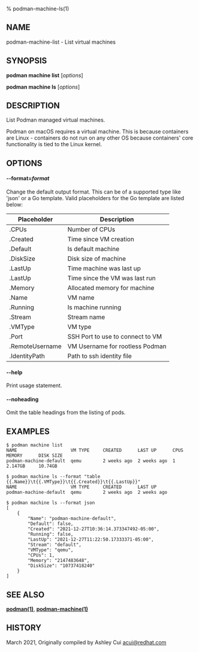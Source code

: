 % podman-machine-ls(1)

## NAME
podman\-machine\-list - List virtual machines

## SYNOPSIS
**podman machine list** [*options*]

**podman machine ls** [*options*]

## DESCRIPTION

List Podman managed virtual machines.

Podman on macOS requires a virtual machine. This is because containers are Linux -
containers do not run on any other OS because containers' core functionality is
tied to the Linux kernel.

## OPTIONS

#### **--format**=*format*

Change the default output format.  This can be of a supported type like 'json'
or a Go template.
Valid placeholders for the Go template are listed below:

| **Placeholder** | **Description**                 |
| --------------- | ------------------------------- |
| .CPUs           | Number of CPUs                  |
| .Created        | Time since VM creation          |
| .Default        | Is default machine              |
| .DiskSize       | Disk size of machine            |
| .LastUp         | Time machine was last up        |
| .LastUp         | Time since the VM was last run  |
| .Memory         | Allocated memory for machine   |
| .Name           | VM name                         |
| .Running        | Is machine running              |
| .Stream         | Stream name                     |
| .VMType         | VM type                         |
| .Port           | SSH Port to use to connect to VM|
| .RemoteUsername | VM Username for rootless Podman |
| .IdentityPath   | Path to ssh identity file       |

#### **--help**

Print usage statement.

#### **--noheading**

Omit the table headings from the listing of pods.

## EXAMPLES

```
$ podman machine list
NAME                    VM TYPE     CREATED      LAST UP      CPUS        MEMORY      DISK SIZE
podman-machine-default  qemu        2 weeks ago  2 weeks ago  1           2.147GB     10.74GB

$ podman machine ls --format "table {{.Name}}\t{{.VMType}}\t{{.Created}}\t{{.LastUp}}"
NAME                    VM TYPE     CREATED      LAST UP
podman-machine-default  qemu        2 weeks ago  2 weeks ago

$ podman machine ls --format json
[
    {
        "Name": "podman-machine-default",
        "Default": false,
        "Created": "2021-12-27T10:36:14.373347492-05:00",
        "Running": false,
        "LastUp": "2021-12-27T11:22:50.17333371-05:00",
        "Stream": "default",
        "VMType": "qemu",
        "CPUs": 1,
        "Memory": "2147483648",
        "DiskSize": "10737418240"
    }
]
```

## SEE ALSO
**[podman(1)](podman.1.md)**, **[podman-machine(1)](podman-machine.1.md)**

## HISTORY
March 2021, Originally compiled by Ashley Cui <acui@redhat.com>
